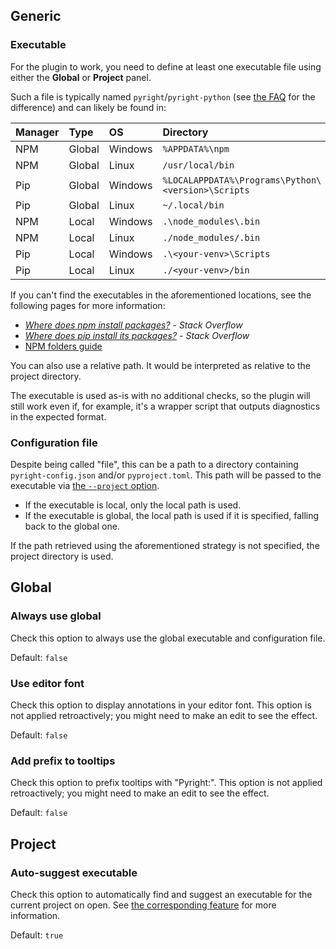 ## Generic


### Executable

For the plugin to work, you need to define at least one executable file
using either the <b>Global</b> or <b>Project</b> panel.

Such a file is typically named `pyright`/`pyright-python`
(see [the FAQ][1] for the difference) and can likely be found in:

| Manager | Type   | OS      | Directory                                          |
|---------|:-------|:--------|:---------------------------------------------------|
| NPM     | Global | Windows | `%APPDATA%\npm`                                    |
| NPM     | Global | Linux   | `/usr/local/bin`                                   |
| Pip     | Global | Windows | `%LOCALAPPDATA%\Programs\Python\<version>\Scripts` |
| Pip     | Global | Linux   | `~/.local/bin`                                     |
| NPM     | Local  | Windows | `.\node_modules\.bin`                              |
| NPM     | Local  | Linux   | `./node_modules/.bin`                              |
| Pip     | Local  | Windows | `.\<your-venv>\Scripts`                            |
| Pip     | Local  | Linux   | `./<your-venv>/bin`                                |

If you can't find the executables in the aforementioned locations,
see the following pages for more information:

* *[Where does npm install packages?][1.0]* - *Stack Overflow*
* *[Where does pip install its packages?][1.2]* - *Stack Overflow*
* [NPM folders guide][1.1]

You can also use a relative path.
It would be interpreted as relative to the project directory.

The executable is used as-is with no additional checks,
so the plugin will still work even if, for example,
it's a wrapper script that outputs diagnostics in the expected format.


### Configuration file

Despite being called "file", this can be a path to a directory
containing `pyright-config.json` and/or `pyproject.toml`.
This path will be passed to the executable via [the `--project` option][2].

* If the executable is local, only the local path is used.
* If the executable is global, the local path is used if it is specified,
  falling back to the global one.

If the path retrieved using the aforementioned strategy is not specified,
the project directory is used.


## Global


### Always use global

Check this option to always use the global executable
and configuration file.

Default: `false`


### Use editor font

Check this option to display annotations in your editor font.
This option is not applied retroactively;
you might need to make an edit to see the effect.

Default: `false`


### Add prefix to tooltips

Check this option to prefix tooltips with "Pyright:".
This option is not applied retroactively;
you might need to make an edit to see the effect.

Default: `false`


## Project


### Auto-suggest executable

Check this option to automatically find and
suggest an executable for the current project on open.
See [the corresponding feature][3] for more information.

Default: `true`


  [1]: faq.md#whats-the-difference-between-pyright-and-pyright-python
  [1.0]: https://stackoverflow.com/q/5926672
  [1.1]: https://docs.npmjs.com/cli/v10/configuring-npm/folders#executables
  [1.2]: https://stackoverflow.com/q/29980798
  [2]: https://microsoft.github.io/pyright/#/command-line
  [3]: features.md#executable-suggestion
